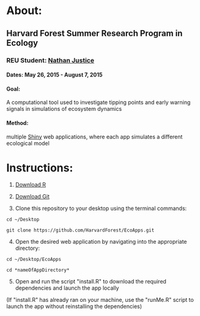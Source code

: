 # About:

## Harvard Forest Summer Research Program in Ecology

### REU Student: [Nathan Justice](mailto:n.justice@outlook.com)

#### Dates: May 26, 2015 - August 7, 2015

#### Goal: 
A computational tool used to investigate tipping points and early warning signals in simulations of ecosystem dynamics

#### Method: 
multiple [Shiny](http://shiny.rstudio.com/) web applications, where each app simulates a different ecological model

# Instructions:

1. [Download R](https://www.r-project.org/)

2. [Download Git](https://git-scm.com/downloads)

3. Clone this repository to your desktop using the terminal commands:

`cd ~/Desktop`

`git clone https://github.com/HarvardForest/EcoApps.git`

4. Open the desired web application by navigating into the appropriate directory:

`cd ~/Desktop/EcoApps`

`cd *nameOfAppDirectory*`

5. Open and run the script "install.R" to download the required
  dependencies and launch the app locally
  
(If "install.R" has already ran on your machine, use the "runMe.R"
script to launch the app without reinstalling the dependencies)
